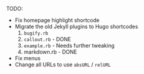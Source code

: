 TODO:

* Fix homepage highlight shortcode
* Migrate the old Jekyll plugins to Hugo shortcodes
  1. `bugify.rb`
  2. `callout.rb` - DONE
  3. `example.rb` - Needs further tweaking
  4. markdown.rb - DONE
* Fix menus
* Change all URLs to use `absURL` / `relURL`
